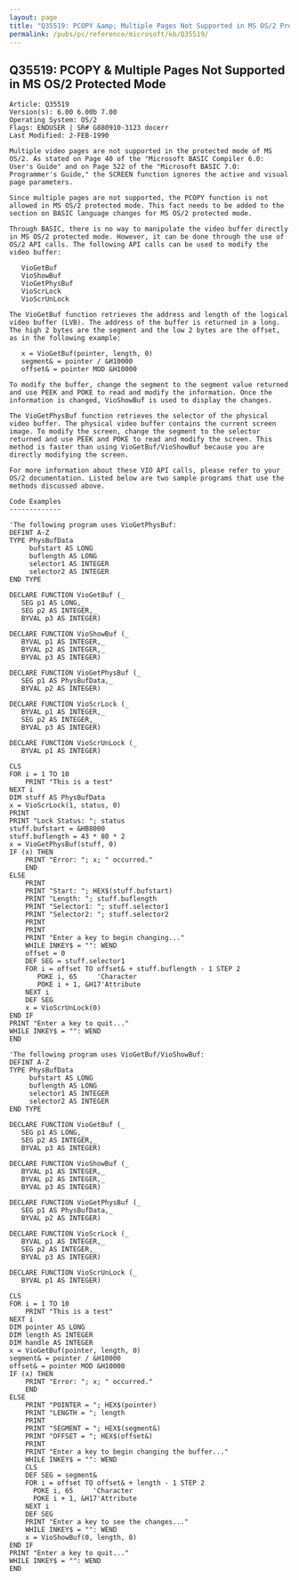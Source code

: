```yaml
---
layout: page
title: "Q35519: PCOPY &amp; Multiple Pages Not Supported in MS OS/2 Protected Mode"
permalink: /pubs/pc/reference/microsoft/kb/Q35519/
---
```


## Q35519: PCOPY &amp; Multiple Pages Not Supported in MS OS/2 Protected Mode

	Article: Q35519
	Version(s): 6.00 6.00b 7.00
	Operating System: OS/2
	Flags: ENDUSER | SR# G880910-3123 docerr
	Last Modified: 2-FEB-1990
	
	Multiple video pages are not supported in the protected mode of MS
	OS/2. As stated on Page 40 of the "Microsoft BASIC Compiler 6.0:
	User's Guide" and on Page 522 of the "Microsoft BASIC 7.0:
	Programmer's Guide," the SCREEN function ignores the active and visual
	page parameters.
	
	Since multiple pages are not supported, the PCOPY function is not
	allowed in MS OS/2 protected mode. This fact needs to be added to the
	section on BASIC language changes for MS OS/2 protected mode.
	
	Through BASIC, there is no way to manipulate the video buffer directly
	in MS OS/2 protected mode. However, it can be done through the use of
	OS/2 API calls. The following API calls can be used to modify the
	video buffer:
	
	   VioGetBuf
	   VioShowBuf
	   VioGetPhysBuf
	   VioScrLock
	   VioScrUnLock
	
	The VioGetBuf function retrieves the address and length of the logical
	video buffer (LVB). The address of the buffer is returned in a long.
	The high 2 bytes are the segment and the low 2 bytes are the offset,
	as in the following example:
	
	   x = VioGetBuf(pointer, length, 0)
	   segment& = pointer / &H10000
	   offset& = pointer MOD &H10000
	
	To modify the buffer, change the segment to the segment value returned
	and use PEEK and POKE to read and modify the information. Once the
	information is changed, VioShowBuf is used to display the changes.
	
	The VioGetPhysBuf function retrieves the selector of the physical
	video buffer. The physical video buffer contains the current screen
	image. To modify the screen, change the segment to the selector
	returned and use PEEK and POKE to read and modify the screen. This
	method is faster than using VioGetBuf/VioShowBuf because you are
	directly modifying the screen.
	
	For more information about these VIO API calls, please refer to your
	OS/2 documentation. Listed below are two sample programs that use the
	methods discussed above.
	
	Code Examples
	-------------
	
	'The following program uses VioGetPhysBuf:
	DEFINT A-Z
	TYPE PhysBufData
	     bufstart AS LONG
	     buflength AS LONG
	     selector1 AS INTEGER
	     selector2 AS INTEGER
	END TYPE
	
	DECLARE FUNCTION VioGetBuf (_
	   SEG p1 AS LONG,_
	   SEG p2 AS INTEGER,_
	   BYVAL p3 AS INTEGER)
	
	DECLARE FUNCTION VioShowBuf (_
	   BYVAL p1 AS INTEGER,_
	   BYVAL p2 AS INTEGER,_
	   BYVAL p3 AS INTEGER)
	
	DECLARE FUNCTION VioGetPhysBuf (_
	   SEG p1 AS PhysBufData,_
	   BYVAL p2 AS INTEGER)
	
	DECLARE FUNCTION VioScrLock (_
	   BYVAL p1 AS INTEGER,_
	   SEG p2 AS INTEGER,_
	   BYVAL p3 AS INTEGER)
	
	DECLARE FUNCTION VioScrUnLock (_
	   BYVAL p1 AS INTEGER)
	
	CLS
	FOR i = 1 TO 10
	    PRINT "This is a test"
	NEXT i
	DIM stuff AS PhysBufData
	x = VioScrLock(1, status, 0)
	PRINT
	PRINT "Lock Status: "; status
	stuff.bufstart = &HB8000
	stuff.buflength = 43 * 80 * 2
	x = VioGetPhysBuf(stuff, 0)
	IF (x) THEN
	    PRINT "Error: "; x; " occurred."
	    END
	ELSE
	    PRINT
	    PRINT "Start: "; HEX$(stuff.bufstart)
	    PRINT "Length: "; stuff.buflength
	    PRINT "Selector1: "; stuff.selector1
	    PRINT "Selector2: "; stuff.selector2
	    PRINT
	    PRINT
	    PRINT "Enter a key to begin changing..."
	    WHILE INKEY$ = "": WEND
	    offset = 0
	    DEF SEG = stuff.selector1
	    FOR i = offset TO offset& + stuff.buflength - 1 STEP 2
	       POKE i, 65     'Character
	       POKE i + 1, &H17'Attribute
	    NEXT i
	    DEF SEG
	    x = VioScrUnLock(0)
	END IF
	PRINT "Enter a key to quit..."
	WHILE INKEY$ = "": WEND
	END
	
	'The following program uses VioGetBuf/VioShowBuf:
	DEFINT A-Z
	TYPE PhysBufData
	     bufstart AS LONG
	     buflength AS LONG
	     selector1 AS INTEGER
	     selector2 AS INTEGER
	END TYPE
	
	DECLARE FUNCTION VioGetBuf (_
	   SEG p1 AS LONG,_
	   SEG p2 AS INTEGER,_
	   BYVAL p3 AS INTEGER)
	
	DECLARE FUNCTION VioShowBuf (_
	   BYVAL p1 AS INTEGER,_
	   BYVAL p2 AS INTEGER,_
	   BYVAL p3 AS INTEGER)
	
	DECLARE FUNCTION VioGetPhysBuf (_
	   SEG p1 AS PhysBufData,_
	   BYVAL p2 AS INTEGER)
	
	DECLARE FUNCTION VioScrLock (_
	   BYVAL p1 AS INTEGER,_
	   SEG p2 AS INTEGER,_
	   BYVAL p3 AS INTEGER)
	
	DECLARE FUNCTION VioScrUnLock (_
	   BYVAL p1 AS INTEGER)
	
	CLS
	FOR i = 1 TO 10
	    PRINT "This is a test"
	NEXT i
	DIM pointer AS LONG
	DIM length AS INTEGER
	DIM handle AS INTEGER
	x = VioGetBuf(pointer, length, 0)
	segment& = pointer / &H10000
	offset& = pointer MOD &H10000
	IF (x) THEN
	    PRINT "Error: "; x; " occurred."
	    END
	ELSE
	    PRINT "POINTER = "; HEX$(pointer)
	    PRINT "LENGTH = "; length
	    PRINT
	    PRINT "SEGMENT = "; HEX$(segment&)
	    PRINT "OFFSET = "; HEX$(offset&)
	    PRINT
	    PRINT "Enter a key to begin changing the buffer..."
	    WHILE INKEY$ = "": WEND
	    CLS
	    DEF SEG = segment&
	    FOR i = offset TO offset& + length - 1 STEP 2
	      POKE i, 65     'Character
	      POKE i + 1, &H17'Attribute
	    NEXT i
	    DEF SEG
	    PRINT "Enter a key to see the changes..."
	    WHILE INKEY$ = "": WEND
	    x = VioShowBuf(0, length, 0)
	END IF
	PRINT "Enter a key to quit..."
	WHILE INKEY$ = "": WEND
	END
